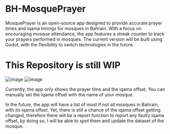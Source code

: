 # BH-MosquePrayer
MosquePrayer is an open-source app designed to provide accurate prayer times and iqama timings for mosques in Bahrain. With a focus on encouraging mosque attendance, the app features a streak counter to track your prayers performed in mosques. The current version will be built using Godot, with the flexibility to switch technologies in the future.

# This Repository is still WIP
![image](https://github.com/user-attachments/assets/9edf0a51-8b22-4d60-a004-0fc29e2e9e70) ![image](https://github.com/user-attachments/assets/46af70f1-faa2-406f-8b4a-89fa4ec88429)

Currently, the app only shows the prayer time and the iqama offset, You can manually set the iqama offset with the name of your mosque.

In the future, the app will have a list of most if not all mosques in Bahrain, with its iqama offset, Yet, there is still a chance of the iqama offset getting changed, therefore there will be a report function to report any faulty iqama offset, by doing so, I will be able to spot them and update the dataset of the mosque.
